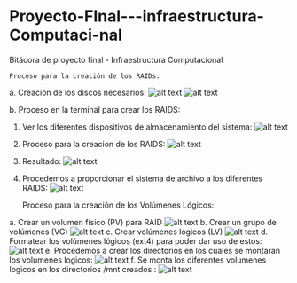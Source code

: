 # Proyecto-FInal---infraestructura-Computaci-nal
Bitácora de proyecto final - Infraestructura Computacional

    Proceso para la creación de los RAIDs:

a. Creación de los discos necesarios:
 ![alt text](image.png)
 ![alt text](image-1.png)

b. Proceso en la terminal para crear los RAIDS:
1. Ver los diferentes dispositivos de almacenamiento del sistema:
![alt text](image-2.png)
2. Proceso para la creacion de los RAIDS:
![alt text](image-3.png)
3. Resultado: 
![alt text](image-5.png)
4. Procedemos a proporcionar el sistema de archivo a los diferentes RAIDS: 
![alt text](image-6.png)




    Proceso para la creación de los Volúmenes Lógicos:

a. Crear un volumen físico (PV) para RAID
![alt text](image-7.png)
b. Crear un grupo de volúmenes (VG)
![alt text](image-8.png)
c. Crear volúmenes lógicos (LV)
![alt text](image-9.png)
d. Formatear los volúmenes lógicos (ext4) para poder dar uso de estos: 
![alt text](image-10.png)
e. Procedemos a crear los directorios en los cuales se montaran los volumenes logicos:
![alt text](image-11.png)
f. Se monta los diferentes volumenes logicos en los directorios /mnt creados : 
![alt text](image-12.png)









